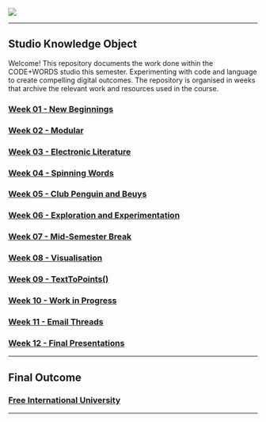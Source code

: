 ![](homepage.gif)

---

## Studio Knowledge Object

Welcome! This repository documents the work done within the CODE+WORDS studio this semester. Experimenting with code and language to create compelling digital outcomes. The repository is organised in weeks that archive the relevant work and resources used in the course.

### [Week 01 - New Beginnings ](https://fergarundel.github.io/CODE-WORDS/week_01/)
### [Week 02 - Modular](https://fergarundel.github.io/CODE-WORDS/week_02/)
### [Week 03 - Electronic Literature](https://fergarundel.github.io/CODE-WORDS/week_03/)
### [Week 04 - Spinning Words](https://fergarundel.github.io/CODE-WORDS/week_04/)
### [Week 05 - Club Penguin and Beuys](https://fergarundel.github.io/CODE-WORDS/week_05/)
### [Week 06 - Exploration and Experimentation](https://fergarundel.github.io/CODE-WORDS/week_06/)
### [Week 07 - Mid-Semester Break](https://fergarundel.github.io/CODE-WORDS/week_07/)
### [Week 08 - Visualisation](https://fergarundel.github.io/CODE-WORDS/week_08/)
### [Week 09 - TextToPoints()](https://fergarundel.github.io/CODE-WORDS/week_09/)
### [Week 10 - Work in Progress](https://fergarundel.github.io/CODE-WORDS/week_10/)
### [Week 11 - Email Threads](https://fergarundel.github.io/CODE-WORDS/week_11/)
### [Week 12 - Final Presentations](https://fergarundel.github.io/CODE-WORDS/week_12/)

---
## Final Outcome

### [Free International University](https://fergarundel.github.io/CODE-WORDS/week_12/cells_final/)

---



